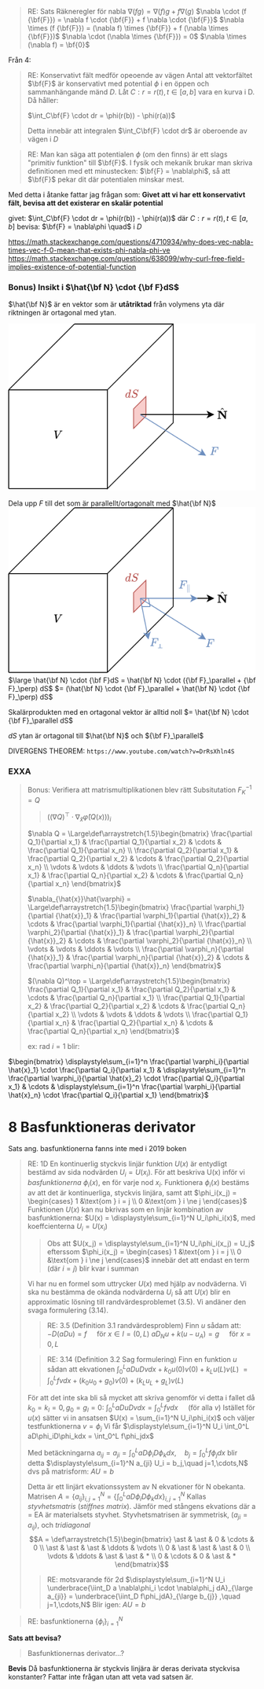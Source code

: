 > RE: Sats Räkneregler för nabla
> $\nabla(fg) = \nabla(f)g + f\nabla(g)$
> $\nabla \cdot (f {\bf{F}}) = \nabla f \cdot {\bf{F}} + f \nabla \cdot {\bf{F}}$
> $\nabla \times (f {\bf{F}}) = (\nabla f) \times {\bf{F}} + f (\nabla \times {\bf{F}})$
> $\nabla \cdot (\nabla \times {\bf{F}}) = 0$
> $\nabla \times (\nabla f) = \bf{0}$


Från 4:
> RE: Konservativt fält medför opeoende av vägen
> Antal att vektorfältet $\bf{F}$ är konservativt med potential $\phi$ i en öppen och sammanhängande mänd $D$.
> Låt $C: r = r(t), t \in [a,b]$ vara en kurva i D. Då håller:
>
> $\int_C\bf{F} \cdot dr = \phi(r(b)) - \phi(r(a))$
>
> Detta innebär att integralen $\int_C\bf{F} \cdot dr$ är oberoende av vägen i $D$

> RE:
> Man kan säga att potentialen $\phi$ (om den finns) är ett slags "primitiv funktion" till $\bf{F}$. I fysik och mekanik brukar man skriva definitionen med ett minustecken: $\bf{F} = \nabla\phi$, så att $\bf{F}$ pekar dit där potentialen minskar mest.

Med detta i åtanke fattar jag frågan som:
**Givet att vi har ett konservativt fält, bevisa att det existerar en skalär potential**

givet:
$\int_C\bf{F} \cdot dr = \phi(r(b)) - \phi(r(a))$
där $C: r = r(t), t \in [a,b]$
bevisa:
$\bf{F} = \nabla\phi \quad$ i $D$

https://math.stackexchange.com/questions/4710934/why-does-vec-nabla-times-vec-f-0-mean-that-exists-phi-nabla-phi-ve
https://math.stackexchange.com/questions/638099/why-curl-free-field-implies-existence-of-potential-function



### **Bonus) Insikt i $\hat{\bf N} \cdot {\bf F}dS$**

$\hat{\bf N}$ är en vektor som är **utåtriktad** från volymens yta där riktningen är ortagonal med ytan.

![alt text](images/gausscube1.png)

Dela upp $F$ till det som är parallellt/ortagonalt med $\hat{\bf N}$
![alt text](images/gausscube2.png)
$\large \hat{\bf N} \cdot {\bf F}dS = \hat{\bf N} \cdot ({\bf F}_\parallel + {\bf F}_\perp) dS$
$= (\hat{\bf N} \cdot {\bf F}_\parallel + \hat{\bf N} \cdot {\bf F}_\perp) dS$

Skalärprodukten med en ortagonal vektor är alltid noll
$= \hat{\bf N} \cdot {\bf F}_\parallel dS$

$dS$ ytan är ortagonal till $\hat{\bf N}$ och ${\bf F}_\parallel$

DIVERGENS THEOREM:
```https://www.youtube.com/watch?v=DrRsXhln4S```






### EXXA


> Bonus: Verifiera att matrismultiplikationen blev rätt
> Subsitutation $F_K^{-1} = Q$
>> $\left(
   (\nabla Q)^\top
   \cdot
   \nabla_{\hat{x}}\hat{\varphi}
   \left(
      Q(x)
   \right)
\right)_i$
>
>$\nabla Q = \Large\def\arraystretch{1.5}\begin{bmatrix}
   \frac{\partial Q_1}{\partial x_1} & \frac{\partial Q_1}{\partial x_2} & \cdots & \frac{\partial Q_1}{\partial x_n}
   \\
   \frac{\partial Q_2}{\partial x_1} & \frac{\partial Q_2}{\partial x_2} & \cdots & \frac{\partial Q_2}{\partial x_n}
   \\
   \vdots & \vdots & \ddots & \vdots
   \\
   \frac{\partial Q_n}{\partial x_1} & \frac{\partial Q_n}{\partial x_2} & \cdots & \frac{\partial Q_n}{\partial x_n}
\end{bmatrix}$
>
>$\nabla_{\hat{x}}\hat{\varphi} = \Large\def\arraystretch{1.5}\begin{bmatrix}
   \frac{\partial \varphi_1}{\partial {\hat{x}}_1} & \frac{\partial \varphi_1}{\partial {\hat{x}}_2} & \cdots & \frac{\partial \varphi_1}{\partial {\hat{x}}_n}
   \\
   \frac{\partial \varphi_2}{\partial {\hat{x}}_1} & \frac{\partial \varphi_2}{\partial {\hat{x}}_2} & \cdots & \frac{\partial \varphi_2}{\partial {\hat{x}}_n}
   \\
   \vdots & \vdots & \ddots & \vdots
   \\
   \frac{\partial \varphi_n}{\partial {\hat{x}}_1} & \frac{\partial \varphi_n}{\partial {\hat{x}}_2} & \cdots & \frac{\partial \varphi_n}{\partial {\hat{x}}_n}
\end{bmatrix}$
>
>$(\nabla Q)^\top = \Large\def\arraystretch{1.5}\begin{bmatrix}
   \frac{\partial Q_1}{\partial x_1} & \frac{\partial Q_2}{\partial x_1} & \cdots & \frac{\partial Q_n}{\partial x_1}
   \\
   \frac{\partial Q_1}{\partial x_2} & \frac{\partial Q_2}{\partial x_2} & \cdots & \frac{\partial Q_n}{\partial x_2}
   \\
   \vdots & \vdots & \ddots & \vdots
   \\
   \frac{\partial Q_1}{\partial x_n} & \frac{\partial Q_2}{\partial x_n} & \cdots & \frac{\partial Q_n}{\partial x_n}
\end{bmatrix}$
>
>ex: rad $i = 1$ blir:

$\begin{bmatrix}
   \displaystyle\sum_{i=1}^n \frac{\partial \varphi_i}{\partial \hat{x}_1} \cdot \frac{\partial Q_i}{\partial x_1} &
   \displaystyle\sum_{i=1}^n \frac{\partial \varphi_i}{\partial \hat{x}_2} \cdot \frac{\partial Q_i}{\partial x_1} &
   \cdots &
   \displaystyle\sum_{i=1}^n \frac{\partial \varphi_i}{\partial \hat{x}_n} \cdot \frac{\partial Q_i}{\partial x_1}
\end{bmatrix}$





# 8 Basfunktioneras derivator
Sats ang. basfunktionerna fanns inte med i 2019 boken

> RE: 1D
> En kontinuerlig styckvis linjär funktion $U(x)$ är entydligt bestämd  av sida nodvärden $U_i = U(x_i)$. För att beskriva U(x) inför vi *basfunktionerna* $\phi_i(x)$, en för varje nod $x_i$. Funktionera $\phi_i(x)$ bestäms av att det är kontinuerliga, styckvis linjära, samt att
> $\phi_i(x_j) = \begin{cases}
   1 &\text{om } i = j \\
   0 &\text{om } i \ne j
\end{cases}$
> Funktionen $U(x)$ kan nu bkrivas som en linjär kombination av basfunktionerna:
> $U(x) = \displaystyle\sum_{i=1}^N U_i\phi_i(x)$, med koeffcienterna $U_i = U(x_i)$
>
>> Obs att
>> $U(x_j) = \displaystyle\sum_{i=1}^N U_i\phi_i(x_j) = U_j$
>> efterssom $\phi_i(x_j) = \begin{cases}
   1 &\text{om } i = j \\
   0 &\text{om } i \ne j
\end{cases}$ innebär det att endast en term (där $i=j$) blir kvar i summan
>
> Vi har nu en formel som uttrycker $U(x)$ med hjälp av nodväderna. Vi ska nu bestämma de okända nodvärderna $U_i$ så att $U(x)$ blir en approximatic lösning till randvärdesproblemet (3.5). Vi andäner den svaga formulering (3.14).
>
>> RE: 3.5 (Definition 3.1 randvärdesproblem)
>> Finn $u$ sådam att:
>> $-D(aDu) = f\quad$ för $x \in I = (0,L)$
>> $aD_Nu+k(u-u_A) = g\quad$ för $x = 0,L$
>
>> RE: 3.14 (Definition 3.2 Sag formulering)
>> Finn en funktion $u$ sådan att ekvationen
>> $\int_0^L aDuDvdx + k_0u(0)v(0) + k_Lu(L)v(L)$
>> $= \int_0^L fvdx + (k_0u_0+g_0)v(0) + (k_Lu_L + g_L)v(L)$
>
> För att det inte ska bli så mycket att skriva genomför vi detta i fallet då $k_0 = k_l = 0, g_0 = g_l = 0$:
> $\int_0^L aDuDvdx = \int_0^L fvdx\quad$ (för alla $v$)
> Istället för $u(x)$ sätter vi in ansatsen $U(x) = \sum_{i=1}^N U_i\phi_i(x)$ och väljer testfunktionerna $v = \phi_j$
> Vi får
> $\displaystyle\sum_{i=1}^N U_i \int_0^L aD\phi_iD\phi_kdx = \int_0^L f\phi_jdx$
>
> Med betäckningarna
> $a_{ij} = a_{ji} = \int_0^L aD\phi_iD\phi_kdx,\quad b_j=\int_0^L f\phi_jdx$
> blir detta
> $\displaystyle\sum_{i=1}^N a_{ji} U_i = b_j,\quad j=1,\cdots,N$
> dvs på matrisform:
> $AU = b$
>
> Detta är ett linjärt ekvationssystem av N ekvationer för N obekanta. Matrisen
> $A = \left\{ a_{ij} \right\}^N_{i,j=1} = \left\{ \int_0^L aD\phi_iD\phi_kdx \right\}^N_{i,j=1}$
> Kallas *styvhetsmatris* (*stiffnes matrix*). Jämför med stångens ekvations där a = EA är materialsets styvhet. Styvhetsmatrisen är symmetrisk, ($a_{ji} = a_{ij}$), och *tridiagonal*
> $$A = \def\arraystretch{1.5}\begin{bmatrix}
   \ast   & \ast   & 0      & \cdots & 0 \\
   \ast   & \ast   & \ast   & \ddots & \vdots \\
   0      & \ast   & \ast   & \ast   & 0 \\
   \vdots & \ddots & \ast   & \ast   & * \\
   0      & \cdots & 0      & \ast   & *
\end{bmatrix}$$
>
>> RE: motsvarande för 2d
>> $\displaystyle\sum_{i=1}^N U_i
\underbrace{\iint_D a \nabla\phi_i \cdot \nabla\phi_j dA}_{\large a_{ji}}
= \underbrace{\iint_D f\phi_jdA}_{\large b_{j}}
,\quad j=1,\cdots,N$
>> Blir igen:
>> $AU = b$

> RE: basfunktionerna
> $\left\{ \phi_i \right\}^N_{i=1}$

**Sats att bevisa?**
> Basfunktionernas derivator...?

**Bevis**
Då basfunktionerna är styckvis linjära är deras derivata styckvisa konstanter?
Fattar inte frågan utan att veta vad satsen är.